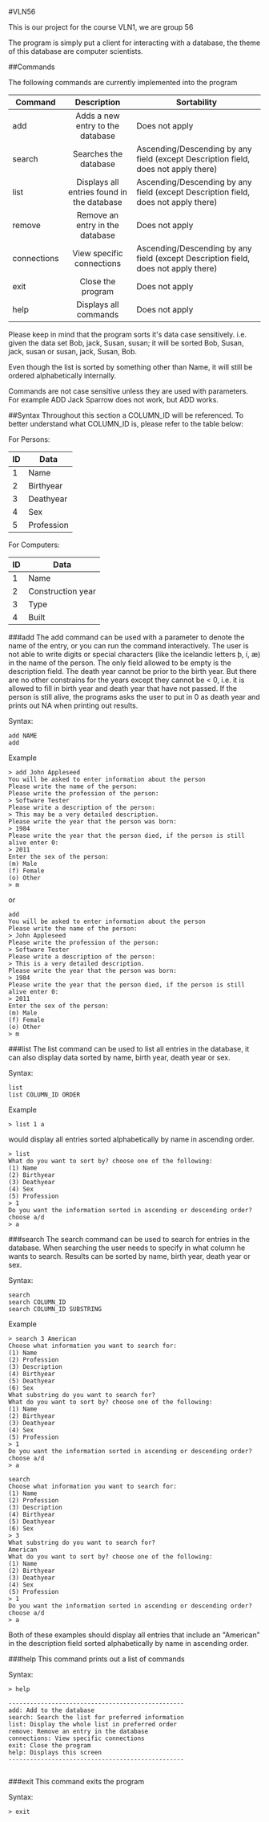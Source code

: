 #VLN56

This is our project for the course VLN1, we are group 56

The program is simply put a client for interacting with a database, the theme of this database are computer scientists.

##Commands

The following commands are currently implemented into the program

| Command       | Description                                | Sortability                                                                        |
| ------------- |:------------------------------------------:|------------------------------------------------------------------------------------|
| add           | Adds a new entry to the database           | Does not apply                                                                     |
| search        | Searches the database                      | Ascending/Descending by any field (except Description field, does not apply there) |
| list   | Displays all entries found in the database | Ascending/Descending by any field (except Description field, does not apply there) |
| remove  | Remove an entry in the database | Does not apply |
| connections | View specific connections| Ascending/Descending by any field (except Description field, does not apply there) |
| exit | Close the program | Does not apply |
| help          | Displays all commands                      | Does not apply                                                                     |

Please keep in mind that the program sorts it's data case sensitively. i.e. given the data set Bob, jack, Susan, susan; it will be sorted Bob, Susan, jack, susan or susan, jack, Susan, Bob.

Even though the list is sorted by something other than Name, it will still be ordered alphabetically internally.

Commands are not case sensitive unless they are used with parameters. For example ADD Jack Sparrow does not work, but ADD works.

##Syntax
Throughout this section a COLUMN_ID will be referenced.  To better understand what COLUMN_ID is, please refer to the table below: 

For Persons:

|   ID     |   Data      |
| -------- | ----------- |
| 1        | Name        |
| 2        | Birthyear   |
| 3        | Deathyear   |
| 4        | Sex         | 
| 5        | Profession  |

For Computers:

|   ID   |         Data      |
|------- | ----------------- |
|   1    | Name              |
|   2    | Construction year |
|   3    | Type              |
|   4    | Built             |



###add
The add command can be used with a parameter to denote the name of the entry, or you can run the command interactively. 
The user is not able to write digits or special characters (like the icelandic letters þ, í, æ) in the name of the person. 
The only field allowed to be empty is the description field.
The death year cannot be prior to the birth year. But there are no other constrains for the years except they cannot be < 0, i.e. it is allowed to fill in birth year and death year that have not passed. If the person is still alive, the programs asks the user to put in 0 as death year and prints out NA when printing out results.


Syntax:
```
add NAME
add
```
Example

```
> add John Appleseed
You will be asked to enter information about the person
Please write the name of the person:
Please write the profession of the person:
> Software Tester
Please write a description of the person:
> This may be a very detailed description.
Please write the year that the person was born:
> 1984
Please write the year that the person died, if the person is still alive enter 0:
> 2011
Enter the sex of the person:
(m) Male
(f) Female
(o) Other
> m
```
or

```
add
You will be asked to enter information about the person
Please write the name of the person:
> John Appleseed
Please write the profession of the person:
> Software Tester
Please write a description of the person:
> This is a very detailed description.
Please write the year that the person was born:
> 1984
Please write the year that the person died, if the person is still alive enter 0:
> 2011
Enter the sex of the person:
(m) Male
(f) Female
(o) Other
> m
```

###list
The list command can be used to list all entries in the database, it can also display data sorted by name, birth year, death year or sex.

Syntax:
```
list
list COLUMN_ID ORDER
```


Example

```
> list 1 a
```
would display all entries sorted alphabetically by name in ascending order.

```
> list
What do you want to sort by? choose one of the following:
(1) Name
(2) Birthyear
(3) Deathyear
(4) Sex
(5) Profession
> 1
Do you want the information sorted in ascending or descending order? choose a/d
> a
```
###search
The search command can be used to search for entries in the database. When searching the user needs to specify in what column he wants to search. Results can be sorted by name, birth year, death year or sex.

Syntax:
```
search
search COLUMN_ID
search COLUMN_ID SUBSTRING
```

Example

```
> search 3 American
Choose what information you want to search for:
(1) Name
(2) Profession
(3) Description
(4) Birthyear
(5) Deathyear
(6) Sex
What substring do you want to search for?
What do you want to sort by? choose one of the following:
(1) Name
(2) Birthyear
(3) Deathyear
(4) Sex
(5) Profession
> 1
Do you want the information sorted in ascending or descending order? choose a/d
> a
```

```
search
Choose what information you want to search for:
(1) Name
(2) Profession
(3) Description
(4) Birthyear
(5) Deathyear
(6) Sex
> 3
What substring do you want to search for?
American
What do you want to sort by? choose one of the following:
(1) Name
(2) Birthyear
(3) Deathyear
(4) Sex
(5) Profession
> 1
Do you want the information sorted in ascending or descending order? choose a/d
> a
```
Both of these examples should display all entries that include an "American" in the description field sorted alphabetically by name in ascending order.

###help
This command prints out a list of commands

Syntax:
```
> help

-------------------------------------------------
add: Add to the database
search: Search the list for preferred information
list: Display the whole list in preferred order
remove: Remove an entry in the database
connections: View specific connections
exit: Close the program
help: Displays this screen
-------------------------------------------------


```



###exit
This command exits the program

Syntax:
```
> exit
```
